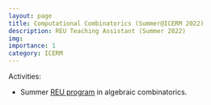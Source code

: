 ```yaml
---
layout: page
title: Computational Combinatorics (Summer@ICERM 2022)
description: REU Teaching Assistant (Summer 2022)
img: 
importance: 1
category: ICERM
---
```



<p>
Activities:
<ul style="list-style-type:disc;">
<li>
	Summer <a href="https://icerm.brown.edu/summerug/2022/">REU program</a> in algebraic combinatorics.
</li>
</ul>
</p>